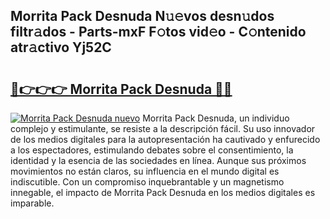 ## Morrita Pack Desnuda N𝚞𝚎vos desn𝚞dos filtr𝚊dos - Parts-mxF F𝚘tos vid𝚎o - C𝚘ntenido atr𝚊ctivo Yj52C

# <h2><a href="http://mbc50y.tromn.icu/?c=Morrita+Pack+Desnuda">🔗👉👉👉 Morrita Pack Desnuda 🔗🔗</a></h2>

[![Morrita Pack Desnuda nuevo](https://i.imgur.com/pEAQMta.gif)](http://mbc50y.tromn.icu/?c=Morrita+Pack+Desnuda)
Morrita Pack Desnuda, un individuo complejo y estimulante, se resiste a la descripción fácil. Su uso innovador de los medios digitales para la autopresentación ha cautivado y enfurecido a los espectadores, estimulando debates sobre el consentimiento, la identidad y la esencia de las sociedades en línea. Aunque sus próximos movimientos no están claros, su influencia en el mundo digital es indiscutible. Con un compromiso inquebrantable y un magnetismo innegable, el impacto de Morrita Pack Desnuda en los medios digitales es imparable.
